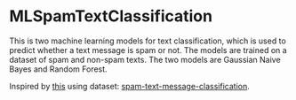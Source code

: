 # MLSpamTextClassification

This is two machine learning models for text classification, which is used to predict whether a text message is spam or not. The models are trained on a dataset of spam and non-spam texts. The two models are Gaussian Naive Bayes and Random Forest.

Inspired by [this](https://www.kaggle.com/code/paramarthasengupta/beginner-s-guide-to-ml-sms-spam-classifier) using dataset: [spam-text-message-classification](https://www.kaggle.com/datasets/team-ai/spam-text-message-classification).
